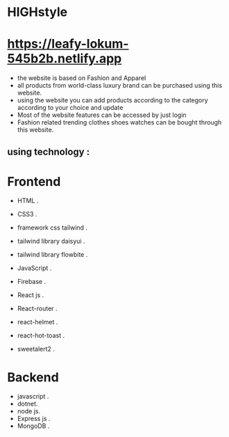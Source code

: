 # HIGHstyle
# https://leafy-lokum-545b2b.netlify.app


- the website is based on Fashion and Apparel
- all products from world-class luxury brand can be purchased using this website.
- using the website you can add products according to the category according to your choice and update
- Most of the website features can be accessed by just login
- Fashion related trending clothes shoes watches can be bought through this website.

## using technology : 
# Frontend
- HTML .
- CSS3 .
- framework css tailwind .
- tailwind library daisyui .
- tailwind library flowbite .

- JavaScript .
- Firebase .
- React js .
- React-router .
- react-helmet .
- react-hot-toast .
- sweetalert2 .


# Backend
- javascript .
- dotnet.
- node js.
- Express js .
- MongoDB .
